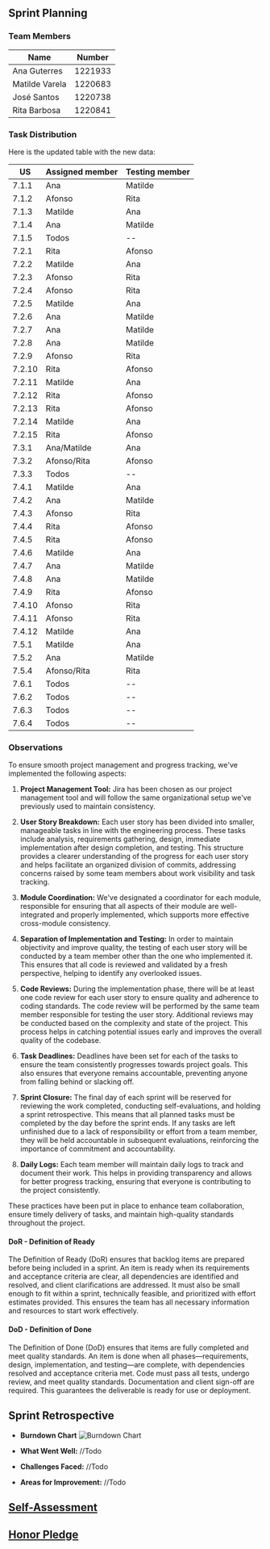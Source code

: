## Sprint Planning

### Team Members

| Name           | Number  |
|----------------|---------|
| Ana Guterres   | 1221933 |
| Matilde Varela | 1220683 |
| José Santos    | 1220738 |
| Rita Barbosa   | 1220841 |

### Task Distribution

Here is the updated table with the new data:

| US     | Assigned member          | Testing member    |
|--------|--------------------------|-------------------|
| 7.1.1  | Ana                      | Matilde           |
| 7.1.2  | Afonso                   | Rita              |
| 7.1.3  | Matilde                  | Ana               |
| 7.1.4  | Ana                      | Matilde           |
| 7.1.5  | Todos                    | --                |
| 7.2.1  | Rita                     | Afonso            |
| 7.2.2  | Matilde                  | Ana               |
| 7.2.3  | Afonso                   | Rita              |
| 7.2.4  | Afonso                   | Rita              |
| 7.2.5  | Matilde                  | Ana               |
| 7.2.6  | Ana                      | Matilde           |
| 7.2.7  | Ana                      | Matilde           |
| 7.2.8  | Ana                      | Matilde           |
| 7.2.9  | Afonso                   | Rita              |
| 7.2.10 | Rita                     | Afonso            |
| 7.2.11 | Matilde                  | Ana               |
| 7.2.12 | Rita                     | Afonso            |
| 7.2.13 | Rita                     | Afonso            |
| 7.2.14 | Matilde                  | Ana               |
| 7.2.15 | Rita                     | Afonso            |
| 7.3.1  | Ana/Matilde              | Ana               |
| 7.3.2  | Afonso/Rita              | Afonso            |
| 7.3.3  | Todos                    | --                |
| 7.4.1  | Matilde                  | Ana               |
| 7.4.2  | Ana                      | Matilde           |
| 7.4.3  | Afonso                   | Rita              |
| 7.4.4  | Rita                     | Afonso            |
| 7.4.5  | Rita                     | Afonso            |
| 7.4.6  | Matilde                  | Ana               |
| 7.4.7  | Ana                      | Matilde           |
| 7.4.8  | Ana                      | Matilde           |
| 7.4.9  | Rita                     | Afonso            |
| 7.4.10 | Afonso                   | Rita              |
| 7.4.11 | Afonso                   | Rita              |
| 7.4.12 | Matilde                  | Ana               |
| 7.5.1  | Matilde                  | Ana               |
| 7.5.2  | Ana                      | Matilde           |
| 7.5.4  | Afonso/Rita              | Rita              |
| 7.6.1  | Todos                    | --                |
| 7.6.2  | Todos                    | --                |
| 7.6.3  | Todos                    | --                |
| 7.6.4  | Todos                    | --                |

### Observations

To ensure smooth project management and progress tracking, we've implemented the following aspects:

1. **Project Management Tool:** Jira has been chosen as our project management tool and will follow the same
   organizational setup we've previously used to maintain consistency.

2. **User Story Breakdown:** Each user story has been divided into smaller, manageable tasks in line with the
   engineering process. These tasks include analysis, requirements gathering, design, immediate implementation after
   design completion, and testing. This structure provides a clearer understanding of the progress for each user story
   and helps facilitate an organized division of commits, addressing concerns raised by some team members about work
   visibility and task tracking.

3. **Module Coordination:** We've designated a coordinator for each module, responsible for ensuring that all aspects of
   their module are well-integrated and properly implemented, which supports more effective cross-module consistency.

4. **Separation of Implementation and Testing:** In order to maintain objectivity and improve quality, the testing of
   each user story will be conducted by a team member other than the one who implemented it. This ensures that all code
   is reviewed and validated by a fresh perspective, helping to identify any overlooked issues.

5. **Code Reviews:** During the implementation phase, there will be at least one code review for each user story to
   ensure quality and adherence to coding standards. The code review will be performed by the same team member
   responsible for testing the user story. Additional reviews may be conducted based on the complexity and state of the
   project. This process helps in catching potential issues early and improves the overall quality of the codebase.

6. **Task Deadlines:** Deadlines have been set for each of the tasks to ensure the team consistently progresses towards
   project goals. This also ensures that everyone remains accountable, preventing anyone from falling behind or slacking
   off.

7. **Sprint Closure:** The final day of each sprint will be reserved for reviewing the work completed, conducting
   self-evaluations, and holding a sprint retrospective. This means that all planned tasks must be completed by the day
   before the sprint ends. If any tasks are left unfinished due to a lack of responsibility or effort from a team
   member, they will be held accountable in subsequent evaluations, reinforcing the importance of commitment and
   accountability.

8. **Daily Logs:** Each team member will maintain daily logs to track and document their work. This helps in providing
   transparency and allows for better progress tracking, ensuring that everyone is contributing to the project
   consistently.

These practices have been put in place to enhance team collaboration, ensure timely delivery of tasks, and maintain
high-quality standards throughout the project.

#### DoR - Definition of Ready

The Definition of Ready (DoR) ensures that backlog items are prepared before being included in a sprint. An item is ready when its requirements and acceptance criteria are clear, all dependencies are identified and resolved, and client clarifications are addressed. It must also be small enough to fit within a sprint, technically feasible, and prioritized with effort estimates provided. This ensures the team has all necessary information and resources to start work effectively.

#### DoD - Definition of Done

The Definition of Done (DoD) ensures that items are fully completed and meet quality standards. An item is done when all phases—requirements, design, implementation, and testing—are complete, with dependencies resolved and acceptance criteria met. Code must pass all tests, undergo review, and meet quality standards. Documentation and client sign-off are required. This guarantees the deliverable is ready for use or deployment.

## Sprint Retrospective

* **Burndown Chart**
![Burndown Chart]()

* **What Went Well:**
//Todo

* **Challenges Faced:**
//Todo 

* **Areas for Improvement:**
//Todo

## [Self-Assessment]()

## [Honor Pledge]()
